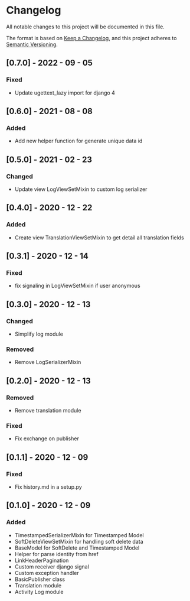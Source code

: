 # Changelog
All notable changes to this project will be documented in this file.

The format is based on [Keep a Changelog](https://keepachangelog.com/en/1.0.0/),
and this project adheres to [Semantic Versioning](https://semver.org/spec/v2.0.0.html).

## [0.7.0] - 2022 - 09 - 05
### Fixed
- Update ugettext_lazy import for django 4

## [0.6.0] - 2021 - 08 - 08
### Added
- Add new helper function for generate unique data id

## [0.5.0] - 2021 - 02 - 23
### Changed
- Update view LogViewSetMixin to custom log serializer

## [0.4.0] - 2020 - 12 - 22
### Added
- Create view TranslationViewSetMixin to get detail all translation fields

## [0.3.1] - 2020 - 12 - 14
### Fixed
- fix signaling in LogViewSetMixin if user anonymous

## [0.3.0] - 2020 - 12 - 13
### Changed
- Simplify log module

### Removed
- Remove LogSerializerMixin

## [0.2.0] - 2020 - 12 - 13
### Removed
- Remove translation module

### Fixed
- Fix exchange on publisher 

## [0.1.1] - 2020 - 12 - 09
### Fixed
- Fix history.md in a setup.py 

## [0.1.0] - 2020 - 12 - 09
### Added
- TimestampedSerializerMixin for Timestamped Model
- SoftDeleteViewSetMixin for handling soft delete data 
- BaseModel for SoftDelete and Timestamped Model
- Helper for parse identity from href
- LinkHeaderPagination
- Custom receiver django signal
- Custom exception handler
- BasicPublisher class
- Translation module
- Activity Log module
